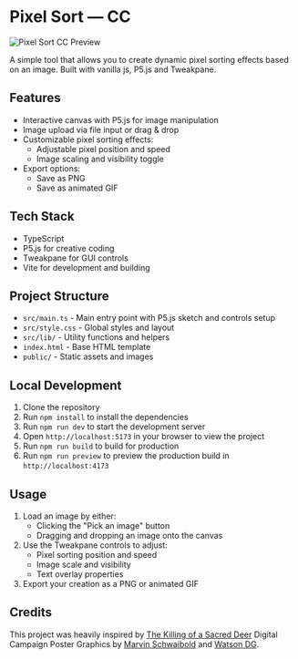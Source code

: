 # Pixel Sort — CC

![Pixel Sort CC Preview](https://res.cloudinary.com/tobiii/image/upload/v1735442994/pictures/dbog0riwuffvg0kekzpr.png)

A simple tool that allows you to create dynamic pixel sorting effects based on an image. Built with vanilla js, P5.js and Tweakpane.

## Features

- Interactive canvas with P5.js for image manipulation
- Image upload via file input or drag & drop
- Customizable pixel sorting effects:
  - Adjustable pixel position and speed
  - Image scaling and visibility toggle
- Export options:
  - Save as PNG
  - Save as animated GIF

## Tech Stack

- TypeScript
- P5.js for creative coding
- Tweakpane for GUI controls
- Vite for development and building

## Project Structure

- `src/main.ts` - Main entry point with P5.js sketch and controls setup
- `src/style.css` - Global styles and layout
- `src/lib/` - Utility functions and helpers
- `index.html` - Base HTML template
- `public/` - Static assets and images

## Local Development

1. Clone the repository
2. Run `npm install` to install the dependencies
3. Run `npm run dev` to start the development server
4. Open `http://localhost:5173` in your browser to view the project
5. Run `npm run build` to build for production
6. Run `npm run preview` to preview the production build in `http://localhost:4173`

## Usage

1. Load an image by either:
   - Clicking the "Pick an image" button
   - Dragging and dropping an image onto the canvas
2. Use the Tweakpane controls to adjust:
   - Pixel sorting position and speed
   - Image scale and visibility
   - Text overlay properties
3. Export your creation as a PNG or animated GIF



## Credits

This project was heavily inspired by [The Killing of a Sacred Deer](https://www.marvinschwaibold.com/projects/killing-of-a-sacred-deer/) Digital Campaign Poster Graphics by [Marvin Schwaibold](https://www.marvinschwaibold.com/) and [Watson DG](https://watson.la/).